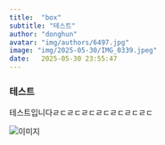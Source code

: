 ```yaml
---
title:  "box"
subtitle: "테스트"
author: "donghun"
avatar: "img/authors/6497.jpg"
image: "img/2025-05-30/IMG_0339.jpeg"
date:   2025-05-30 23:55:47
---
```


### 테스트
테스트입니다ㄹㄷㄹㄷㄹㄷㄹㄷㄹㄷㄹㄷㄹㄷ

![이미지](../img/2025-05-30/IMG_0339.jpeg)

